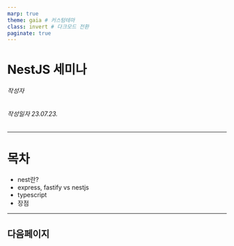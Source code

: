 ```yaml
---
marp: true
theme: gaia # 커스텀테마
class: invert # 다크모드 전환
paginate: true
---
```


<!-- _class: title -->

# NestJS 세미나

###### 작성자
###### 작성일자 23.07.23.

---

# 목차

- nest란?
- express, fastify vs nestjs
- typescript
- 장점

---
다음페이지
---